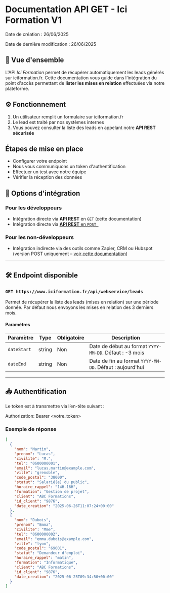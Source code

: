 # Documentation API GET - Ici Formation V1
Date de création : 26/06/2025

Date de dernière modification : 26/06/2025

## 📘 Vue d'ensemble

L'API *Ici Formation* permet de récupérer automatiquement les leads générés sur iciformation.fr. Cette documentation vous guide dans l'intégration du point d'accès permettant de **lister les mises en relation** effectuées via notre plateforme.

## ⚙️ Fonctionnement

1. Un utilisateur remplit un formulaire sur iciformation.fr  
2. Le lead est traité par nos systèmes internes  
3. Vous pouvez consulter la liste des leads en appelant notre **API REST sécurisée**

## Étapes de mise en place
- Configurer votre endpoint
- Nous vous communiquons un token d'authentification
- Effectuer un test avec notre équipe
- Vérifier la réception des données

## 🔌 Options d'intégration

### Pour les développeurs

- Intégration directe via **API REST** en `GET` (cette documentation)
- Intégration directe via [**API REST** en `POST `](https://github.com/adrian-if/webservice/blob/main/default.md)  

### Pour les non-développeurs

- Intégration indirecte via des outils comme Zapier, CRM ou Hubspot (version POST uniquement – [voir cette documentation](https://github.com/adrian-if/webservice/blob/main/hubspot.md))

---

## 🛠 Endpoint disponible

### `GET https://www.iciformation.fr/api/webservice/leads`

Permet de récupérer la liste des leads (mises en relation) sur une période donnée.
Par défaut nous envoyons les mises en relation des 3 derniers mois.

#### Paramètres

| Paramètre   | Type     | Obligatoire | Description                                                  |
|-------------|----------|-------------|--------------------------------------------------------------|
| `dateStart` | string   | Non         | Date de début au format `YYYY-MM-DD`. Défaut : -3 mois       |
| `dateEnd`   | string   | Non         | Date de fin au format `YYYY-MM-DD`. Défaut : aujourd'hui     |

---

## 📥 Authentification
 
Le token est à transmettre via l’en-tête suivant :

Authorization: Bearer <votre_token>

### Exemple de réponse

```json
[
  {
    "nom": "Martin",
    "prenom": "Lucas",
    "civilite": "M.",
    "tel": "0600000001",
    "email": "lucas.martin@example.com",
    "ville": "grenoble",
    "code_postal": "38000",
    "statut": "Salarié(e) du public",
    "horaire_rappel": "14H-16H",
    "formation": "Gestion de projet",
    "client": "ABC Formations",
    "id_client": "9876",
    "date_creation": "2025-06-26T11:07:24+00:00"
  },
  {
    "nom": "Dubois",
    "prenom": "Emma",
    "civilite": "Mme",
    "tel": "0600000002",
    "email": "emma.dubois@example.com",
    "ville": "lyon",
    "code_postal": "69001",
    "statut": "Demandeur d'emploi",
    "horaire_rappel": "matin",
    "formation": "Informatique",
    "client": "ABC Formations",
    "id_client": "9876",
    "date_creation": "2025-06-25T09:34:50+00:00"
  }
]
